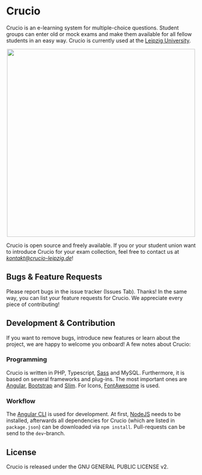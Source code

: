 # Crucio

Crucio is an e-learning system for multiple-choice questions. Student groups can enter old or mock exams and make them available for all fellow students in an easy way. Crucio is currently used at the [Leipzig University](https://www.crucio-leipzig.de).

[<div align="center"><img width="500" src="https://raw.githubusercontent.com/pantor/crucio/master/doc/screenshot.png"></div>](https://www.crucio-leipzig.de)

Crucio is open source and freely available. If you or your student union want to introduce Crucio for your exam collection, feel free to contact us at *kontakt@crucio-leipzig.de*!


## Bugs & Feature Requests
Please report bugs in the issue tracker (Issues Tab). Thanks! In the same way, you can list your feature requests for Crucio. We appreciate every piece of contributing!


## Development & Contribution
If you want to remove bugs, introduce new features or learn about the project, we are happy to welcome you onboard! A few notes about Crucio:

### Programming
Crucio is written in PHP, Typescript, [Sass](http://sass-lang.com) and MySQL. Furthermore, it is based on several frameworks and plug-ins. The most important ones are [Angular](https://angular.io), [Bootstrap](https://getbootstrap.com) and [Slim](http://www.slimframework.com). For Icons, [FontAwesome](http://fontawesome.io) is used.

### Workflow
The [Angular CLI](https://cli.angular.io) is used for development. At first, [NodeJS](https://nodejs.org) needs to be installed, afterwards all dependencies for Crucio (which are listed in `package.json`) can be downloaded via `npm install`. Pull-requests can be send to the `dev`-branch.


## License
Crucio is released under the GNU GENERAL PUBLIC LICENSE v2.
